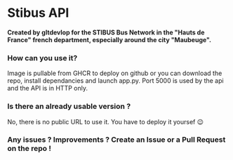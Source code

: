 # Stibus API
**Created by gltdevlop for the STIBUS Bus Network in the "Hauts de France" french department, especially around the city "Maubeuge".**

### How can you use it?
Image is pullable from GHCR to deploy on github or you can download the repo, install dependancies and launch app.py. Port 5000 is used by the api and the API is in HTTP only.

### Is there an already usable version ? 
No, there is no public URL to use it. You have to deploy it yoursef 😉

### Any issues ? Improvements ? Create an Issue or a Pull Request on the repo !
